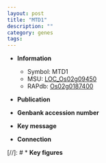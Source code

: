 ```yaml
---
layout: post
title: "MTD1"
description: ""
category: genes
tags: 
---
```


* **Information**  
    + Symbol: MTD1  
    + MSU: [LOC_Os02g09450](http://rice.uga.edu/cgi-bin/ORF_infopage.cgi?orf=LOC_Os02g09450)  
    + RAPdb: [Os02g0187400](http://rapdb.dna.affrc.go.jp/viewer/gbrowse_details/irgsp1?name=Os02g0187400)  

* **Publication**  

* **Genbank accession number**  

* **Key message**  

* **Connection**  

[//]: # * **Key figures**  


